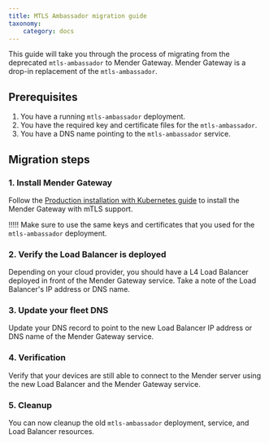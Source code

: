 ```yaml
---
title: MTLS Ambassador migration guide
taxonomy:
    category: docs
---
```


This guide will take you through the process of migrating from the deprecated `mtls-ambassador` to Mender Gateway.
Mender Gateway is a drop-in replacement of the `mtls-ambassador`.

## Prerequisites
1. You have a running `mtls-ambassador` deployment.
2. You have the required key and certificate files for the `mtls-ambassador`.
3. You have a DNS name pointing to the `mtls-ambassador` service.

## Migration steps
### 1. Install Mender Gateway
Follow the [Production installation with Kubernetes guide](../03.Production-installation-with-kubernetes/docs.md) to install the Mender Gateway with mTLS support.

!!!!! Make sure to use the same keys and certificates that you used for the `mtls-ambassador` deployment.

### 2. Verify the Load Balancer is deployed
Depending on your cloud provider, you should have a L4 Load Balancer deployed in front of the Mender Gateway service.
Take a note of the Load Balancer's IP address or DNS name.

### 3. Update your fleet DNS
Update your DNS record to point to the new Load Balancer IP address or DNS name of the Mender Gateway service.

### 4. Verification
Verify that your devices are still able to connect to the Mender server using the new Load Balancer and the Mender Gateway service.

### 5. Cleanup
You can now cleanup the old `mtls-ambassador` deployment, service, and Load Balancer resources.

